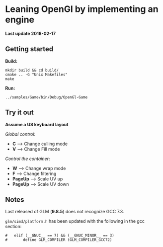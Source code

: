 # Leaning OpenGl by implementing an engine

**Last update 2018-02-17**

## Getting started

**Build:**
```
mkdir build && cd build/
cmake .. -G "Unix Makefiles"
make
```

**Run:**
```
../samples/Game/bin/Debug/OpenGl-Game
```



## Try it out

**Assume a US keyboard layout**

*Global control*:

  - **C** --> Change culling mode
  - **V** --> Change Fill mode


*Control the container*:

  - **W** --> Change wrap mode
  - **F** --> Change filtering
  - **PageUp** --> Scale UV up
  - **PageUp** --> Scale UV down


## Notes

Last released of GLM (**9.8.5**) does not recognize GCC 7.3.

`glm/simd/platform.h` has been updated with the following in the gcc section:
```
#   elif (__GNUC__ == 7) && (__GNUC_MINOR__ == 3)
#       define GLM_COMPILER (GLM_COMPILER_GCC72)
```
